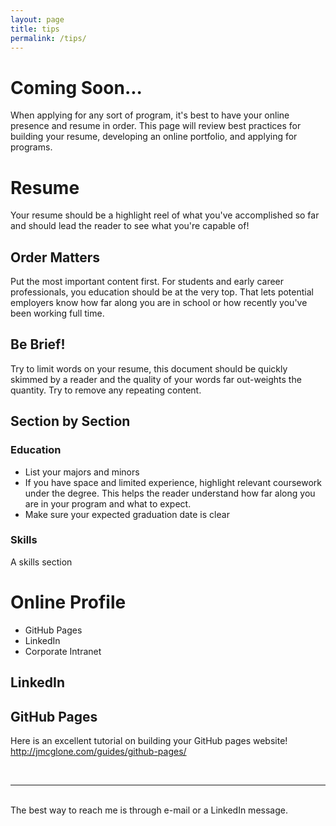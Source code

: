 ```yaml
---
layout: page
title: tips
permalink: /tips/
---
```


# Coming Soon...
When applying for any sort of program, it's best to have your online presence and resume in order.  This page will review best practices for building your resume, developing an online portfolio, and applying for programs. 

# Resume
Your resume should be a highlight reel of what you've accomplished so far and should lead the reader to see what you're capable of!

## Order Matters

Put the most important content first.  For students and early career professionals, you education should be at the very top. That lets potential employers know how far along you are in school or how recently you've been working full time.  

## Be Brief!

Try to limit words on your resume, this document should be quickly skimmed by a reader and the quality of your words far out-weights the quantity.  Try to remove any repeating content.


## Section by Section

### Education

* List your majors and minors
* If you have space and limited experience, highlight relevant coursework under the degree. This helps the reader understand how far along you are in your program and what to expect. 
* Make sure your expected graduation date is clear

### Skills

A skills section 

# Online Profile

* GitHub Pages 
* LinkedIn
* Corporate Intranet

## LinkedIn

## GitHub Pages

Here is an excellent tutorial on building your GitHub pages website!
http://jmcglone.com/guides/github-pages/




<br/>
<hr/>
<br/>
<span class="contacticon center">
	<a href="https://orcid.org/0000-0002-3941-3895" target="_blank"><i class="fa fa-fingerprint"></i></a>
	<a href="https://github.com/ceharvs" target="_blank"><i class="fa fa-github-square"></i></a>
	<a href="https://www.linkedin.com/in/itsharveytime" target="_blank"><i class="fa fa-linkedin"></i></a>
	<a href="https://twitter.com/ItsHarveyTime" target="_blank"><i class="fa fa-twitter-square"></i></a>
	<a href="https://www.instagram.com/itsharveytime/" target="_blank"><i class="fa fa-instagram"></i></a>
</span>

<div class="col three caption">
	The best way to reach me is through e-mail or a LinkedIn message.
</div>

